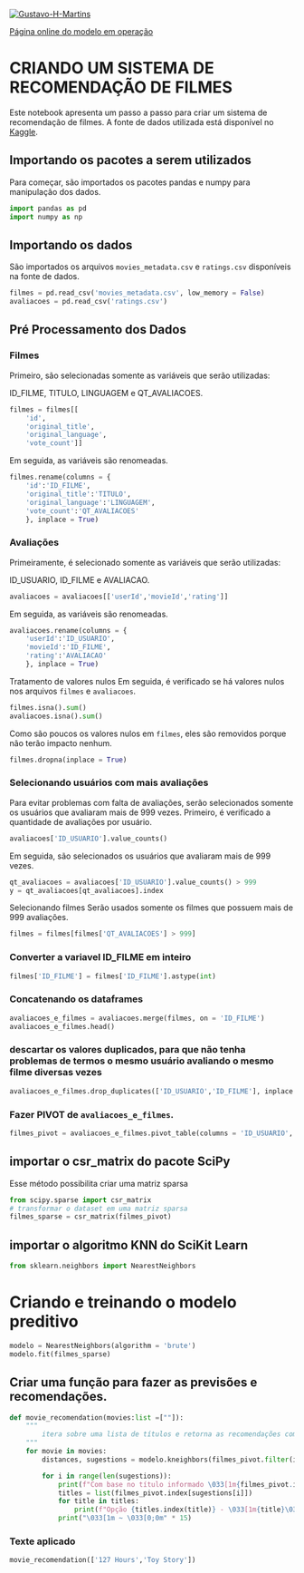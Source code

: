 [![Gustavo-H-Martins](https://github-readme-stats.vercel.app/api?username=Gustavo-H-Martins&show_icons=true&theme=radical)](https://github.com/Gustavo-H-Martins)


[Página online do modelo em operação](https://sistemaderecomendacao.gustavo-h-marti.repl.co/)
# CRIANDO UM SISTEMA DE RECOMENDAÇÃO DE FILMES
Este notebook apresenta um passo a passo para criar um sistema de recomendação de filmes. A fonte de dados utilizada está disponível no [Kaggle](https://www.kaggle.com/code/alyssonbispopereira/recomenda-o-de-filmes-ptbr/data).

## Importando os pacotes a serem utilizados
Para começar, são importados os pacotes pandas e numpy para manipulação dos dados.
```  PYTHON      
import pandas as pd
import numpy as np
```
## Importando os dados
São importados os arquivos `movies_metadata.csv` e `ratings.csv` disponíveis na fonte de dados.
```  PYTHON      
filmes = pd.read_csv('movies_metadata.csv', low_memory = False)
avaliacoes = pd.read_csv('ratings.csv')
```

## Pré Processamento dos Dados
### Filmes
Primeiro, são selecionadas somente as variáveis que serão utilizadas: 

ID_FILME, TITULO, LINGUAGEM e QT_AVALIACOES.

``` PYTHON
filmes = filmes[[
    'id',
    'original_title',
    'original_language',
    'vote_count']]

```
Em seguida, as variáveis são renomeadas.

``` PYTHON
filmes.rename(columns = {
    'id':'ID_FILME',
    'original_title':'TITULO',
    'original_language':'LINGUAGEM',
    'vote_count':'QT_AVALIACOES'
    }, inplace = True)

```
### Avaliações
Primeiramente, é selecionado somente as variáveis que serão utilizadas: 

ID_USUARIO, ID_FILME e AVALIACAO.

``` PYTHON
avaliacoes = avaliacoes[['userId','movieId','rating']]

```

Em seguida, as variáveis são renomeadas.
``` PYTHON
avaliacoes.rename(columns = {
    'userId':'ID_USUARIO',
    'movieId':'ID_FILME',
    'rating':'AVALIACAO'
    }, inplace = True)
```

Tratamento de valores nulos
Em seguida, é verificado se há valores nulos nos arquivos `filmes` e `avaliacoes`.

``` PYTHON
filmes.isna().sum()
avaliacoes.isna().sum()

```

Como são poucos os valores nulos em `filmes`, eles são removidos porque não terão impacto nenhum.
``` PYTHON
filmes.dropna(inplace = True)

```

### Selecionando usuários com mais avaliações
Para evitar problemas com falta de avaliações, serão selecionados somente os usuários que avaliaram mais de 999 vezes. Primeiro, é verificado a quantidade de avaliações por usuário.
``` PYTHON
avaliacoes['ID_USUARIO'].value_counts()

```
Em seguida, são selecionados os usuários que avaliaram mais de 999 vezes.
``` PYTHON
qt_avaliacoes = avaliacoes['ID_USUARIO'].value_counts() > 999
y = qt_avaliacoes[qt_avaliacoes].index

```
Selecionando filmes
Serão usados somente os filmes que possuem mais de 999 avaliações.
``` PYTHON
filmes = filmes[filmes['QT_AVALIACOES'] > 999]
```

### Converter a variavel ID_FILME em inteiro
``` PYTHON
filmes['ID_FILME'] = filmes['ID_FILME'].astype(int)
```

###  Concatenando os dataframes
``` PYTHON
avaliacoes_e_filmes = avaliacoes.merge(filmes, on = 'ID_FILME')
avaliacoes_e_filmes.head()
```

### descartar os valores duplicados, para que não tenha problemas de termos o mesmo usuário avaliando o mesmo filme diversas vezes
``` PYTHON
avaliacoes_e_filmes.drop_duplicates(['ID_USUARIO','ID_FILME'], inplace = True)
```

### Fazer PIVOT de `avaliacoes_e_filmes`.
``` PYTHON
filmes_pivot = avaliacoes_e_filmes.pivot_table(columns = 'ID_USUARIO', index = 'TITULO', values = 'AVALIACAO')
```

## importar o csr_matrix do pacote SciPy
Esse método possibilita criar uma matriz sparsa
``` PYTHON
from scipy.sparse import csr_matrix
# transformar o dataset em uma matriz sparsa
filmes_sparse = csr_matrix(filmes_pivot)
```

## importar o algoritmo KNN do SciKit Learn
``` PYTHON
from sklearn.neighbors import NearestNeighbors 
```

# Criando e treinando o modelo preditivo
``` PYTHON
modelo = NearestNeighbors(algorithm = 'brute')
modelo.fit(filmes_sparse)
```

## Criar uma função para fazer as previsões e recomendações.
``` PYTHON
def movie_recomendation(movies:list =[""]):
    """
        itera sobre uma lista de títulos e retorna as recomendações com base nestes.    
    """
    for movie in movies:
        distances, sugestions = modelo.kneighbors(filmes_pivot.filter(items = [movie], axis=0).values.reshape(1, -1))

        for i in range(len(sugestions)):
            print(f"Com base no título informado \033[1m{filmes_pivot.index[sugestions[i][0]]}\033[0;0m estas são as recomendações do sistema:")
            titles = list(filmes_pivot.index[sugestions[i]])
            for title in titles:
                print(f"Opção {titles.index(title)} - \033[1m{title}\033[0;0m")
            print("\033[1m ~ \033[0;0m" * 15)
```

### Texte aplicado
``` PYTHON
movie_recomendation(['127 Hours','Toy Story'])
```

